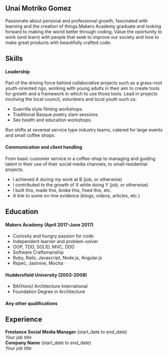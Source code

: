 ## Unai Motriko Gomez

Passionate about personal and professional growth, fascinated with learning and the creation of things.Makers Academy graduate and looking forward to making the world better through coding. Value the oportunity to work (and learn) with people that seek to improve our society and love to make great products with beautifully crafted code.

## Skills

#### Leadership

Part of the driving force behind collaborative projects such as a grass-root youth-oriented ngo, working with young adults in their aim to create tools for growth and a framework in which to use those tools.
Lead in projects involving the local council, volunteers and local youth such us:
- Guerrilla style filming workshops.
- Traditional Basque poetry slam sessions.
- Sex health and education workshops. 

Run shifts at severeal service type industry teams, catered for large events and small coffee shops.


#### Communication and client handling

From basic customer service in a coffee-shop to managing and guiding talent in their use of their social media channels, to small residential projects.
- I achieved A during my work at B (job, or otherwise)
- I contributed to the growth of X while doing Y (job, or otherwise)
- I built this, made this, broke this, fixed this, etc.
- A link to some on-line evidence (blogs, videos, articles, etc.)

## Education

#### Makers Academy (April 2017-June 2017)

- Curiosity and hungry passion for code
- Independent learner and problem-solver
- OOP, TDD, SOLID, MVC, DDD
- Software Craftsmanship
- Ruby, Rails, Javascript, Node.js, Angular.js
- Rspec, Jasmine, Mocha

#### Huddersfield University (2003-2008)

- BA(Hons) Architecture International
- Foundation Degree in Architecture

#### Any other qualifications

## Experience

**Freelance Social Media Manager** (start_date to end_date)    
*Your job title*  
**Company Name** (start_date to end_date)   
*Your job title*  
